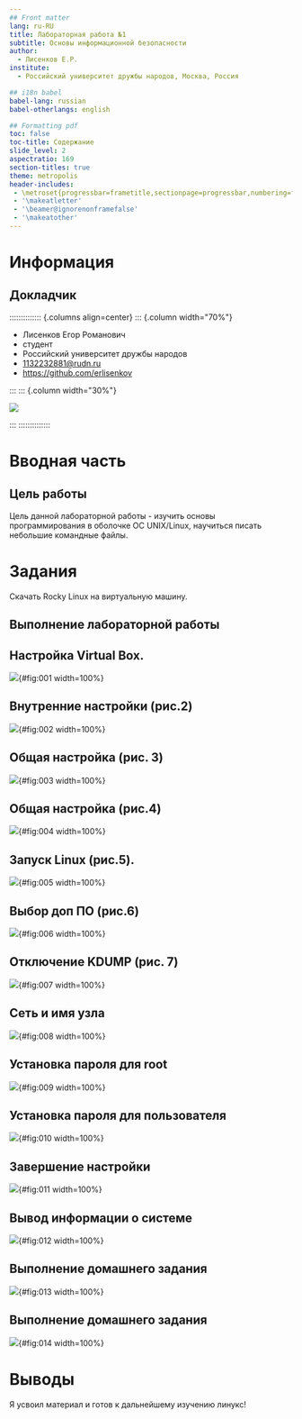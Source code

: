 ```yaml
---
## Front matter
lang: ru-RU
title: Лабораторная работа №1
subtitle: Основы информационной безопасности 
author:
  - Лисенков Е.Р.
institute:
  - Российский университет дружбы народов, Москва, Россия

## i18n babel
babel-lang: russian
babel-otherlangs: english

## Formatting pdf
toc: false
toc-title: Содержание
slide_level: 2
aspectratio: 169
section-titles: true
theme: metropolis
header-includes:
 - \metroset{progressbar=frametitle,sectionpage=progressbar,numbering=fraction}
 - '\makeatletter'
 - '\beamer@ignorenonframefalse'
 - '\makeatother'
---
```


# Информация

## Докладчик

:::::::::::::: {.columns align=center}
::: {.column width="70%"}

  * Лисенков Егор Романович
  * студент
  * Российский университет дружбы народов
  * [1132232881@rudn.ru](mailto:1132232881@rudn.ru)
  * <https://github.com/erlisenkov>

:::
::: {.column width="30%"}

![](image/0.jpg)

:::
::::::::::::::

# Вводная часть

## Цель работы

Цель данной лабораторной работы - изучить основы программирования в оболочке ОС UNIX/Linux, научиться писать небольшие командные файлы.

# Задания

Скачать Rocky Linux на виртуальную машину.

## Выполнение лабораторной работы

## Настройка Virtual Box.

![](image/1.png){#fig:001 width=100%}

## Внутренние настройки (рис.2) 

![](image/2.png){#fig:002 width=100%}

## Общая настройка (рис. 3)

![](image/3.png){#fig:003 width=100%}

## Общая настройка (рис.4)

![](image/4.png){#fig:004 width=100%}

## Запуск Linux (рис.5).

![](image/5.png){#fig:005 width=100%}

## Выбор доп ПО (рис.6)

![](image/6.png){#fig:006 width=100%}

## Отключение KDUMP (рис. 7)

![](image/7.png){#fig:007 width=100%}

## Сеть и имя узла

![](image/8.png){#fig:008 width=100%}

## Установка пароля для root

![](image/9.png){#fig:009 width=100%}

## Установка пароля для пользователя

![](image/10.png){#fig:010 width=100%}

## Завершение настройки

![](image/11.png){#fig:011 width=100%}

## Вывод информации о системе

![](image/12.png){#fig:012 width=100%}

## Выполнение домашнего задания

![](image/13.png){#fig:013 width=100%}

## Выполнение домашнего задания

![](image/14.png){#fig:014 width=100%}

# Выводы

Я усвоил материал и готов к дальнейшему изучению линукс!
